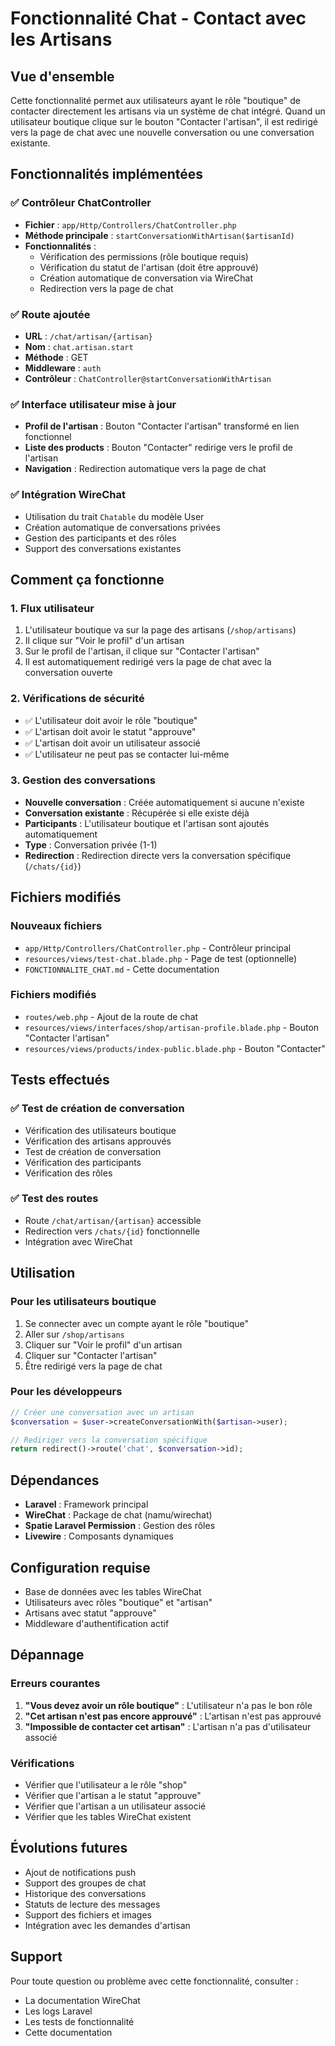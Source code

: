 # Fonctionnalité Chat - Contact avec les Artisans

## Vue d'ensemble

Cette fonctionnalité permet aux utilisateurs ayant le rôle "boutique" de contacter directement les artisans via un système de chat intégré. Quand un utilisateur boutique clique sur le bouton "Contacter l'artisan", il est redirigé vers la page de chat avec une nouvelle conversation ou une conversation existante.

## Fonctionnalités implémentées

### ✅ Contrôleur ChatController
- **Fichier** : `app/Http/Controllers/ChatController.php`
- **Méthode principale** : `startConversationWithArtisan($artisanId)`
- **Fonctionnalités** :
  - Vérification des permissions (rôle boutique requis)
  - Vérification du statut de l'artisan (doit être approuvé)
  - Création automatique de conversation via WireChat
  - Redirection vers la page de chat

### ✅ Route ajoutée
- **URL** : `/chat/artisan/{artisan}`
- **Nom** : `chat.artisan.start`
- **Méthode** : GET
- **Middleware** : `auth`
- **Contrôleur** : `ChatController@startConversationWithArtisan`

### ✅ Interface utilisateur mise à jour
- **Profil de l'artisan** : Bouton "Contacter l'artisan" transformé en lien fonctionnel
- **Liste des products** : Bouton "Contacter" redirige vers le profil de l'artisan
- **Navigation** : Redirection automatique vers la page de chat

### ✅ Intégration WireChat
- Utilisation du trait `Chatable` du modèle User
- Création automatique de conversations privées
- Gestion des participants et des rôles
- Support des conversations existantes

## Comment ça fonctionne

### 1. Flux utilisateur
1. L'utilisateur boutique va sur la page des artisans (`/shop/artisans`)
2. Il clique sur "Voir le profil" d'un artisan
3. Sur le profil de l'artisan, il clique sur "Contacter l'artisan"
4. Il est automatiquement redirigé vers la page de chat avec la conversation ouverte

### 2. Vérifications de sécurité
- ✅ L'utilisateur doit avoir le rôle "boutique"
- ✅ L'artisan doit avoir le statut "approuve"
- ✅ L'artisan doit avoir un utilisateur associé
- ✅ L'utilisateur ne peut pas se contacter lui-même

### 3. Gestion des conversations
- **Nouvelle conversation** : Créée automatiquement si aucune n'existe
- **Conversation existante** : Récupérée si elle existe déjà
- **Participants** : L'utilisateur boutique et l'artisan sont ajoutés automatiquement
- **Type** : Conversation privée (1-1)
- **Redirection** : Redirection directe vers la conversation spécifique (`/chats/{id}`)

## Fichiers modifiés

### Nouveaux fichiers
- `app/Http/Controllers/ChatController.php` - Contrôleur principal
- `resources/views/test-chat.blade.php` - Page de test (optionnelle)
- `FONCTIONNALITE_CHAT.md` - Cette documentation

### Fichiers modifiés
- `routes/web.php` - Ajout de la route de chat
- `resources/views/interfaces/shop/artisan-profile.blade.php` - Bouton "Contacter l'artisan"
- `resources/views/products/index-public.blade.php` - Bouton "Contacter"

## Tests effectués

### ✅ Test de création de conversation
- Vérification des utilisateurs boutique
- Vérification des artisans approuvés
- Test de création de conversation
- Vérification des participants
- Vérification des rôles

### ✅ Test des routes
- Route `/chat/artisan/{artisan}` accessible
- Redirection vers `/chats/{id}` fonctionnelle
- Intégration avec WireChat

## Utilisation

### Pour les utilisateurs boutique
1. Se connecter avec un compte ayant le rôle "boutique"
2. Aller sur `/shop/artisans`
3. Cliquer sur "Voir le profil" d'un artisan
4. Cliquer sur "Contacter l'artisan"
5. Être redirigé vers la page de chat

### Pour les développeurs
```php
// Créer une conversation avec un artisan
$conversation = $user->createConversationWith($artisan->user);

// Rediriger vers la conversation spécifique
return redirect()->route('chat', $conversation->id);
```

## Dépendances

- **Laravel** : Framework principal
- **WireChat** : Package de chat (namu/wirechat)
- **Spatie Laravel Permission** : Gestion des rôles
- **Livewire** : Composants dynamiques

## Configuration requise

- Base de données avec les tables WireChat
- Utilisateurs avec rôles "boutique" et "artisan"
- Artisans avec statut "approuve"
- Middleware d'authentification actif

## Dépannage

### Erreurs courantes
1. **"Vous devez avoir un rôle boutique"** : L'utilisateur n'a pas le bon rôle
2. **"Cet artisan n'est pas encore approuvé"** : L'artisan n'est pas approuvé
3. **"Impossible de contacter cet artisan"** : L'artisan n'a pas d'utilisateur associé

### Vérifications
- Vérifier que l'utilisateur a le rôle "shop"
- Vérifier que l'artisan a le statut "approuve"
- Vérifier que l'artisan a un utilisateur associé
- Vérifier que les tables WireChat existent

## Évolutions futures

- Ajout de notifications push
- Support des groupes de chat
- Historique des conversations
- Statuts de lecture des messages
- Support des fichiers et images
- Intégration avec les demandes d'artisan

## Support

Pour toute question ou problème avec cette fonctionnalité, consulter :
- La documentation WireChat
- Les logs Laravel
- Les tests de fonctionnalité
- Cette documentation
